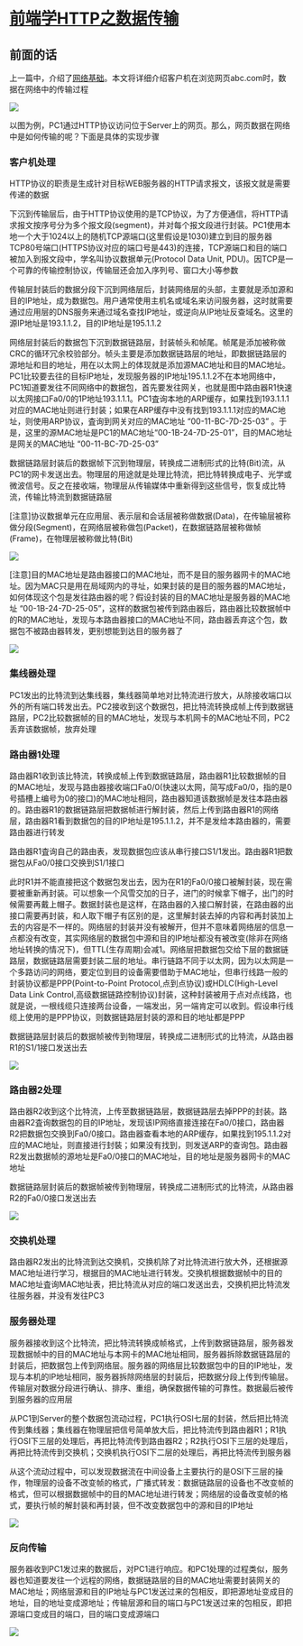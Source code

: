 # [前端学HTTP之数据传输][0]

## 前面的话

上一篇中，介绍了[网络基础][1]。本文将详细介绍客户机在浏览网页abc.com时，数据在网络中的传输过程

![][2]

以图为例，PC1通过HTTP协议访问位于Server上的网页。那么，网页数据在网络中是如何传输的呢？下面是具体的实现步骤

### 客户机处理

HTTP协议的职责是生成针对目标WEB服务器的HTTP请求报文，该报文就是需要传递的数据

下沉到传输层后，由于HTTP协议使用的是TCP协议，为了方便通信，将HTTP请求报文按序号分为多个报文段(segment)，并对每个报文段进行封装。PC1使用本地一个大于1024以上的随机TCP源端口(这里假设是1030)建立到目的服务器TCP80号端口(HTTPS协议对应的端口号是443)的连接，TCP源端口和目的端口被加入到报文段中，学名叫协议数据单元(Protocol Data Unit, PDU)。因TCP是一个可靠的传输控制协议，传输层还会加入序列号、窗口大小等参数

传输层封装后的数据分段下沉到网络层后，封装网络层的头部，主要就是添加源和目的IP地址，成为数据包。用户通常使用主机名或域名来访问服务器，这时就需要通过应用层的DNS服务来通过域名查找IP地址，或逆向从IP地址反查域名。这里的源IP地址是193.1.1.2，目的IP地址是195.1.1.2

网络层封装后的数据包下沉到数据链路层，封装帧头和帧尾。帧尾是添加被称做CRC的循环冗余校验部分。帧头主要是添加数据链路层的地址，即数据链路层的源地址和目的地址，用在以太网上的体现就是添加源MAC地址和目的MAC地址。PC1比较要去往的目标IP地址，发现服务器的IP地址195.1.1.2不在本地网络中，PC1知道要发往不同网络中的数据包，首先要发往网关，也就是图中路由器R1快速以太网接口Fa0/0的1P地址193.1.1.1。PC1査询本地的ARP缓存，如果找到193.1.1.1对应的MAC地址则进行封装；如果在ARP缓存中没有找到193.1.1.1对应的MAC地址，则使用ARP协议，査询到网关对应的MAC地址 “00-11-BC-7D-25-03” 。于是，这里的源MAC地址是PC1的MAC地址“00-1B-24-7D-25-01”，目的MAC地址是网关的MAC地址 “00-11-BC-7D-25-03”

数据链路层封装后的数据帧下沉到物理层，转换成二进制形式的比特(Bit)流，从PC1的网卡发送出去。物理层的用途就是处理比特流，把比特转换成电子、光学或微波信号。反之在接收端，物理层从传输媒体中重新得到这些信号，恢复成比特流，传输比特流到数据链路层

[注意]协议数据单元在应用层、表示层和会话层被称做数据(Data)，在传输层被称做分段(Segment)，在网络层被称做包(Packet)，在数据链路层被称做帧(Frame)，在物理层被称做比特(Bit)

![][3]

[注意]目的MAC地址是路由器接口的MAC地址，而不是目的服务器网卡的MAC地址。因为MAC只是用在局域网内的寻址，如果封装的是目的服务器的MAC地址，如何体现这个包是发往路由器的呢？假设封装的目的MAC地址是服务器的MAC地址 “00-1B-24-7D-25-05”，这样的数据包被传到路由器后，路由器比较数据帧中的R的MAC地址，发现与本路由器接口的MAC地址不同，路由器丢弃这个包，数据包不被路由器转发，更别想能到达目的服务器了

![][4]

### 集线器处理

PC1发出的比特流到达集线器，集线器简单地对比特流进行放大，从除接收端口以外的所有端口转发出去。PC2接收到这个数据包，把比特流转换成帧上传到数据链路层，PC2比较数据帧的目的MAC地址，发现与本机网卡的MAC地址不同，PC2丢弃该数据帧，放弃处理

### 路由器1处理

路由器R1收到该比特流，转换成帧上传到数据链路层，路由器R1比较数据帧的目的MAC地址，发现与路由器接收端口Fa0/0(快速以太网，简写成Fa0/0，指的是0号插槽上编号为0的接口)的MAC地址相同，路由器知道该数据帧是发往本路由器的。路由器R1的数据链路层把数据帧进行解封装，然后上传到路由器R1的网络层，路由器R1看到数据包的目的IP地址是195.1.1.2，并不是发给本路由器的，需要路由器进行转发

路由器R1査询自己的路由表，发现数据包应该从串行接口S1/1发出。路由器R1把数据包从Fa0/0接口交换到S1/1接口

此时R1并不能直接把这个数据包发出去，因为在R1的Fa0/0接口被解封装，现在需要被重新再封装。可以想象一个风雪交加的日子，进门的时候拿下帽子，出门的时候需要再戴上帽子。数据封装也是这样，在路由器的入接口解封装，在路由器的出接口需要再封装，和人取下帽子有区别的是，这里解封装去掉的内容和再封装加上去的内容是不一样的。网络层的封装并没有被解开，但并不意味着网络层的信息一点都没有改变，其实网络层的数据包中源和目的IP地址都没有被改变(除非在网络地址转换的情况下)，但TTL(生存周期)会减1。网络层把数据包交给下层的数据链路层，数据链路层需要封装二层的地址。串行链路不同于以太网，因为以太网是一个多路访问的网络，要定位到目的设备需要借助于MAC地址，但串行线路一般的封装协议都是PPP(Point-to-Point Protocol,点到点协议)或HDLC(High-Level Data Link Control,高级数据链路控制协议)封装，这种封装被用于点对点线路，也就是说，一根线缆只连接两台设备，一端发出，另一端肯定可以收到。假设串行线缆上使用的是PPP协议，则数据链路层封装的源和目的地址都是PPP

数据链路层封装后的数据帧被传到物理层，转换成二进制形式的比特流，从路由器R1的S1/1接口发送出去

![][5]

### 路由器2处理

路由器R2收到这个比特流，上传至数据链路层，数据链路层去掉PPP的封装。路由器R2査询数据包的目的IP地址，发现该IP网络直接连接在Fa0/0接口，路由器R2把数据包交换到Fa0/0接口。路由器查看本地的ARP缓存，如果找到195.1.1.2对应的MAC地址，则直接进行封裝；如果没有找到，则发送ARP的查询包。路由器R2发出数据帧的源地址是Fa0/0接口的MAC地址，目的地址是服务器网卡的MAC地址

数据链路层封装后的数据帧被传到物理层，转换成二进制形式的比特流，从路由器R2的Fa0/0接口发送出去

![][6]

### 交换机处理

路由器R2发出的比特流到达交换机，交换机除了对比特流进行放大外，还根据源MAC地址进行学习，根据目的MAC地址进行转发。交换机根据数据帧中的目的MAC地址査询MAC地址表，把比特流从对应的端口发送出去，交换机把比特流发往服务器，并没有发往PC3

### 服务器处理

服务器接收到这个比特流，把比特流转换成帧格式，上传到数据链路层，服务器发现数据帧中的目的MAC地址与本网卡的MAC地址相同，服务器拆除数据链路层的封装后，把数据包上传到网络层。服务器的网络层比较数据包中的目的IP地址，发现与本机的IP地址相同，服务器拆除网络层的封装后，把数据分段上传到传输层。传输层对数据分段进行确认、排序、重组，确保数据传输的可靠性。数据最后被传到服务器的应用层

从PC1到Server的整个数据包流动过程，PC1执行OSI七层的封装，然后把比特流传到集线器；集线器在物理层把信号简单放大后，把比特流传到路由器R1；R1执行OSI下三层的处理后，再把比特流传到路由器R2；R2执行OSI下三层的处理后，再把比特流传到交换机；交换机执行OSI下二层的处理后，再把比特流传到服务器

从这个流动过程中，可以发现数据流在中间设备上主要执行的是OSI下三层的操作，物理层的设备不改变帧的格式，广播式转发：数据链路层的设备也不改变帧的格式，但可以根据数据帧中的目的MAC地址进行转发；网络层的设备改变帧的格式，要执行帧的解封装和再封装，但不改变数据包中的源和目的IP地址

![][7]

### 反向传输

服务器收到PC1发过来的数据后，对PC1进行响应。和PC1处理的过程类似，服务器也知道要发往一个远程的网络，数据链路层的目的MAC地址需要封装网关的MAC地址；网络层源和目的IP地址与PC1发送过来的包相反，即把源地址变成目的地址，目的地址变成源地址；传输层源和目的端口与PC1发送过来的包相反，即把源端口变成目的端口，目的端口变成源端口

![][8]



[0]: http://www.cnblogs.com/xiaohuochai/p/6142581.html
[1]: http://www.cnblogs.com/xiaohuochai/p/6140123.html
[2]: ./img/740839-20161207195732585-710974416.jpg
[3]: ./img/740839-20161207201709335-1439712988.jpg
[4]: ./img/740839-20161207211214585-478892393.gif
[5]: ./img/740839-20161207211356226-650263449.gif
[6]: ./img/740839-20161207210156007-1767544109.gif
[7]: ./img/740839-20161207211616507-66624688.jpg
[8]: ./img/740839-20161207211756507-441745602.gif